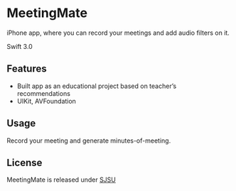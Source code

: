 # MeetingMate
iPhone app, where you can record your meetings and add audio filters on it.

Swift 3.0 

## Features

* Built app as an educational project based on teacher’s recommendations
* UIKit, AVFoundation

## Usage

Record your meeting and generate minutes-of-meeting.


## License

MeetingMate is released under [SJSU](https://opensource.org/licenses/SJSU)

